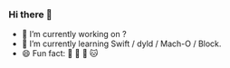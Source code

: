 ### Hi there 👋

<!--
**tsuiyuenhong/tsuiyuenhong** is a ✨ _special_ ✨ repository because its `README.md` (this file) appears on your GitHub profile.

Here are some ideas to get you started:

- 🔭 I’m currently working on ...
- 🌱 I’m currently learning ...
- 👯 I’m looking to collaborate on ...
- 🤔 I’m looking for help with ...
- 💬 Ask me about ...
- 📫 How to reach me: ...
- 😄 Pronouns: ...
- ⚡ Fun fact: ...
-->

- 🔭 I’m currently working on ?
- 🌱 I’m currently learning Swift / dyld / Mach-O / Block.
- 😄 Fun fact: 💖 🐶 💖 🐱
